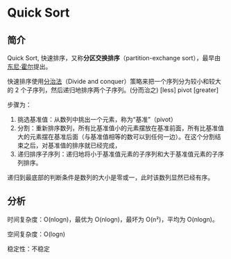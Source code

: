 # Quick Sort

## 简介

Quick Sort, 快速排序，又称**分区交换排序**（partition-exchange sort），最早由[东尼·霍尔](https://zh.wikipedia.org/wiki/東尼·霍爾)提出。

快速排序使用[分治法](https://zh.wikipedia.org/wiki/分治法)（Divide and conquer）策略来把一个序列分为较小和较大的 2 个子序列，然后递归地排序两个子序列。(分而治之) [less] pivot [greater]

步骤为：

1. 挑选基准值：从数列中挑出一个元素，称为“基准”（pivot）
2. 分割：重新排序数列，所有比基准值小的元素摆放在基准前面，所有比基准值大的元素摆在基准后面（与基准值相等的数可以到任何一边）。在这个分割结束之后，对基准值的排序就已经完成，
3. 递归排序子序列：递归地将小于基准值元素的子序列和大于基准值元素的子序列排序。

递归到最底部的判断条件是数列的大小是零或一，此时该数列显然已经有序。

## 分析

时间复杂度：O(nlogn)，最优为 O(nlogn)，最坏为 O(n²)，平均为 O(nlogn)。

空间复杂度：O(logn)

稳定性：不稳定
